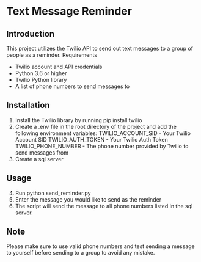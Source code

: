 # Text Message Reminder
## Introduction

This project utilizes the Twilio API to send out text messages to a group of people as a reminder.
Requirements

* Twilio account and API credentials
* Python 3.6 or higher
* Twilio Python library
* A list of phone numbers to send messages to

## Installation

1. Install the Twilio library by running pip install twilio
1. Create a .env file in the root directory of the project and add the following environment variables:
    TWILIO_ACCOUNT_SID - Your Twilio Account SID
    TWILIO_AUTH_TOKEN - Your Twilio Auth Token
    TWILIO_PHONE_NUMBER - The phone number provided by Twilio to send messages from
1. Create a sql server
## Usage

4. Run python send_reminder.py
1. Enter the message you would like to send as the reminder
1. The script will send the message to all phone numbers listed in the sql server.

## Note

Please make sure to use valid phone numbers and test sending a message to yourself before sending to a group to avoid any mistake.